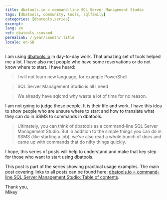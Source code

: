 ```yaml
---
title: dbatools.io = command-line SQL Server Management Studio
tags: [dbatools, community, tools, sqlfamily]
categories: [dbatools,series]
excerpt: 
lang: en
ref: dbatools_ssmscmd
permalink: /:year/:month/:title
locale: en-GB
---
```

I am using [dbatools.io](https://dbatools.io/) in day-to-day work. That amazing set of tools helped me a lot. I have also met people who have some reservations or do not know where to start. I have heard:

> I will not learn new language, for example PowerShell

> SQL Server Management Studio is all I need

> We already have sqlcmd why waste a lot of time for no reason.

I am not going to judge those people. It is their life and work. I have this idea to show people who are unsure where to start and how to translate what they can do in SSMS to commands in dbatools.

> Ultimately, you can think of dbatools as a command-line SQL Server Management Studio. But in addition to the simple things you can do in SSMS (like starting a job), we’ve also read a whole bunch of docs and came up with commands that do nifty things quickly.

I hope, this series of posts will help to understand and make that key step for those who want to start using dbatools. 

This post is part of the series showing practical usage examples. The main post covering links to all posts can be found here: [dbatools.io = command-line SQL Server Management Studio: Table of contents](https://www.bronowski.it/blog/2020/06/dbatools-io-command-line-sql-server-management-studio-table-of-contents/).

Thank you,  
Mikey